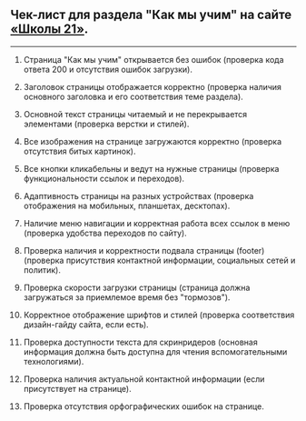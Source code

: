 ## Чек-лист для раздела "Как мы учим" на сайте [«Школы 21»](https://21-school.ru/methodology).

---

1. Страница "Как мы учим" открывается без ошибок (проверка кода ответа 200 и отсутствия ошибок загрузки). 

2. Заголовок страницы отображается корректно (проверка наличия основного заголовка и его соответствия теме раздела).

3. Основной текст страницы читаемый и не перекрывается элементами (проверка верстки и стилей).

4. Все изображения на странице загружаются корректно (проверка отсутствия битых картинок).

5. Все кнопки кликабельны и ведут на нужные страницы (проверка функциональности ссылок и переходов).

6. Адаптивность страницы на разных устройствах (проверка отображения на мобильных, планшетах, десктопах).

7. Наличие меню навигации и корректная работа всех ссылок в меню (проверка удобства переходов по сайту).

8. Проверка наличия и корректности подвала страницы (footer) (проверка присутствия контактной информации, социальных сетей и политик).

9. Проверка скорости загрузки страницы (страница должна загружаться за приемлемое время без "тормозов").

10. Корректное отображение шрифтов и стилей (проверка соответствия дизайн-гайду сайта, если есть).

11. Проверка доступности текста для скринридеров (основная информация должна быть доступна для чтения вспомогательными технологиями).

12. Проверка наличия актуальной контактной информации (если присутствует на странице).

13. Проверка отсутствия орфографических ошибок на странице.
